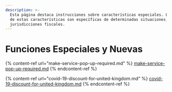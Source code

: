 ```yaml
---
description: >-
  Esta página destaca instrucciones sobre características especiales. La mayoría
  de estas características son específicas de determinadas situaciones, países o
  jurisdicciones fiscales.
---
```


# Funciones Especiales y Nuevas

{% content-ref url="make-service-pop-up-required.md" %}
[make-service-pop-up-required.md](make-service-pop-up-required.md)
{% endcontent-ref %}

{% content-ref url="covid-19-discount-for-united-kingdom.md" %}
[covid-19-discount-for-united-kingdom.md](covid-19-discount-for-united-kingdom.md)
{% endcontent-ref %}
